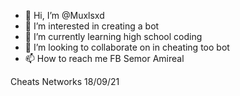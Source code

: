- 👋 Hi, I’m @Muxlsxd
- 👀 I’m interested in creating a bot
- 🌱 I’m currently learning  high school coding
- 💞️ I’m looking to collaborate on in cheating too bot
- 📫 How to reach me FB Semor Amireal

<!---
Muxlsxd/Muxlsxd is a ✨ special ✨ repository because its `README.md` (this file) appears on your GitHub profile.
You can click the Preview link to take a look at your changes.
--->
Cheats Networks 18/09/21


